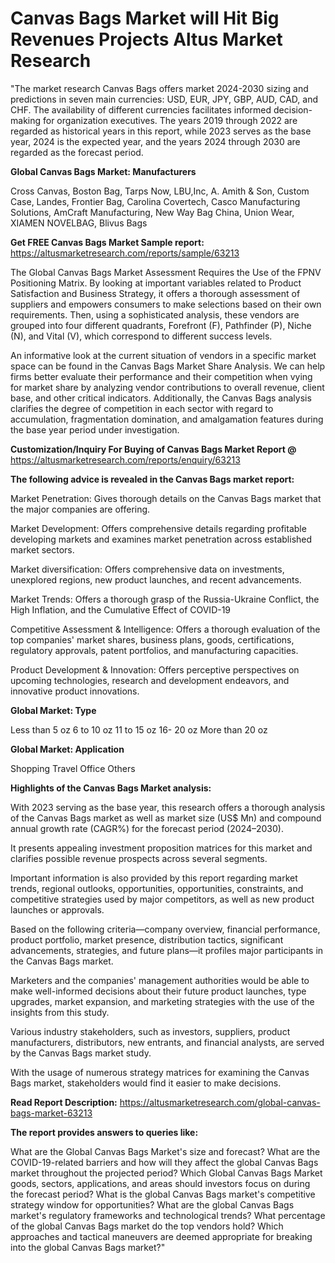 <h1>Canvas Bags Market will Hit Big Revenues Projects Altus Market Research </h1>

"The market research Canvas Bags offers market 2024-2030 sizing and predictions in seven main currencies: USD, EUR, JPY, GBP, AUD, CAD, and CHF. The availability of different currencies facilitates informed decision-making for organization executives. The years 2019 through 2022 are regarded as historical years in this report, while 2023 serves as the base year, 2024 is the expected year, and the years 2024 through 2030 are regarded as the forecast period.

<b>Global Canvas Bags Market: Manufacturers</b>

Cross Canvas, Boston Bag, Tarps Now, LBU,Inc, A. Amith & Son, Custom Case, Landes, Frontier Bag, Carolina Covertech, Casco Manufacturing Solutions, AmCraft Manufacturing, New Way Bag China, Union Wear, XIAMEN NOVELBAG, Blivus Bags

<b>Get FREE Canvas Bags Market Sample report:</b> <a href="https://altusmarketresearch.com/reports/sample/63213">https://altusmarketresearch.com/reports/sample/63213</a>

The Global Canvas Bags Market Assessment Requires the Use of the FPNV Positioning Matrix. By looking at important variables related to Product Satisfaction and Business Strategy, it offers a thorough assessment of suppliers and empowers consumers to make selections based on their own requirements. Then, using a sophisticated analysis, these vendors are grouped into four different quadrants, Forefront (F), Pathfinder (P), Niche (N), and Vital (V), which correspond to different success levels.

An informative look at the current situation of vendors in a specific market space can be found in the Canvas Bags Market Share Analysis. We can help firms better evaluate their performance and their competition when vying for market share by analyzing vendor contributions to overall revenue, client base, and other critical indicators. Additionally, the Canvas Bags analysis clarifies the degree of competition in each sector with regard to accumulation, fragmentation domination, and amalgamation features during the base year period under investigation.

<b>Customization/Inquiry For Buying of Canvas Bags Market Report @</b> <a href="https://altusmarketresearch.com/reports/enquiry/63213">https://altusmarketresearch.com/reports/enquiry/63213</a>

<b>The following advice is revealed in the Canvas Bags market report:</b>

Market Penetration: Gives thorough details on the Canvas Bags market that the major companies are offering.

Market Development: Offers comprehensive details regarding profitable developing markets and examines market penetration across established market sectors.

Market diversification: Offers comprehensive data on investments, unexplored regions, new product launches, and recent advancements.

Market Trends: Offers a thorough grasp of the Russia-Ukraine Conflict, the High Inflation, and the Cumulative Effect of COVID-19

Competitive Assessment & Intelligence: Offers a thorough evaluation of the top companies' market shares, business plans, goods, certifications, regulatory approvals, patent portfolios, and manufacturing capacities.

Product Development & Innovation: Offers perceptive perspectives on upcoming technologies, research and development endeavors, and innovative product innovations.

<b>Global Market: Type</b>

Less than 5 oz
6 to 10 oz
11 to 15 oz
16- 20 oz
More than 20 oz

<b>Global Market: Application</b>

Shopping
Travel
Office
Others


<b>Highlights of the Canvas Bags Market analysis:</b>

With 2023 serving as the base year, this research offers a thorough analysis of the Canvas Bags market as well as market size (US$ Mn) and compound annual growth rate (CAGR%) for the forecast period (2024–2030).

It presents appealing investment proposition matrices for this market and clarifies possible revenue prospects across several segments.

Important information is also provided by this report regarding market trends, regional outlooks, opportunities, opportunities, constraints, and competitive strategies used by major competitors, as well as new product launches or approvals.

Based on the following criteria—company overview, financial performance, product portfolio, market presence, distribution tactics, significant advancements, strategies, and future plans—it profiles major participants in the Canvas Bags market.

Marketers and the companies' management authorities would be able to make well-informed decisions about their future product launches, type upgrades, market expansion, and marketing strategies with the use of the insights from this study.

Various industry stakeholders, such as investors, suppliers, product manufacturers, distributors, new entrants, and financial analysts, are served by the Canvas Bags market study.

With the usage of numerous strategy matrices for examining the Canvas Bags market, stakeholders would find it easier to make decisions.

<b>Read Report Description:</b> <a href="https://altusmarketresearch.com/global-canvas-bags-market-63213">https://altusmarketresearch.com/global-canvas-bags-market-63213</a>

<b>The report provides answers to queries like:</b>

What are the Global Canvas Bags Market's size and forecast?
What are the COVID-19-related barriers and how will they affect the global Canvas Bags market throughout the projected period?
Which Global Canvas Bags Market goods, sectors, applications, and areas should investors focus on during the forecast period?
What is the global Canvas Bags market's competitive strategy window for opportunities?
What are the global Canvas Bags market's regulatory frameworks and technological trends?
What percentage of the global Canvas Bags market do the top vendors hold?
Which approaches and tactical maneuvers are deemed appropriate for breaking into the global Canvas Bags market?"
